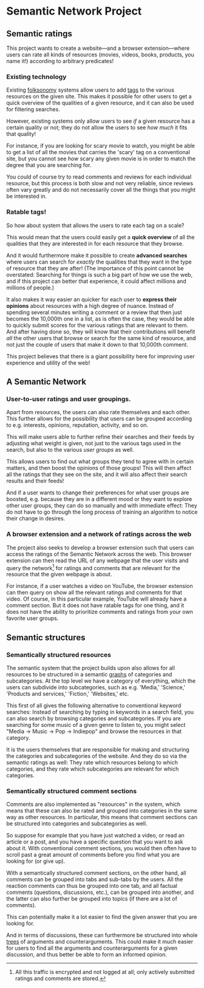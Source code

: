 # Semantic Network Project
<!-- 
*My other README introduction is way too long and nerdy. So I'm in the process of writing this one, which ought to be way shorter.*
*(I also have to shorten the long version as well.)*
 -->

<!-- 
 *There is also a longer version of this introduction as well in the other [README document](https://github.com/mjdamgaard/openSDB/blob/main/README_long_version.md). It mostly repeats the points below, but it mentions some additional points as well.*
 -->

## Semantic ratings

<!-- ### Short description -->

This project wants to create
a website—and a browser extension—where
users can rate all kinds of resources (movies, videos, books, products, you name it!) according to arbitrary predicates!


### Existing technology 

Existing [folksonomy](https://en.wikipedia.org/wiki/Folksonomy) systems allow users to add [tags](https://en.wikipedia.org/wiki/Tag_(metadata)) to the various resources on the given site.
This makes it possible for other users to get a quick overview of the qualities of a given resource, and it can also be used for filtering searches.

However, existing systems only allow users to see *if* a given resource has a certain quality or not; they do not allow the users to see *how much* it fits that quality!

For instance, if you are looking for scary movie to watch, you might be able to get a list of all the movies that carries the 'scary' tag on a conventional site, but you cannot see *how* scary any given movie is in order to match the degree that you are searching for.

You could of course try to read comments and reviews for each individual resource, but this process is both slow and not very reliable, since reviews often vary greatly and do not necessarily cover all the things that you might be interested in.

### Ratable tags!

So how about system that allows the users to rate each tag on a scale?
<!-- so that each user can then tailor their searches and get their feeds sorted after exactly the qualities that they are looking for? -->
<!-- so that one can quickly get an overview of all the qualities of a given resource, without having  -->

This would mean that the users could easily get a **quick overview** of all the qualities that they are interested in for each resource that they browse.

And it would furthermore make it possible to create **advanced searches** where users can search for *exactly* the qualities that they want in the type of resource that they are after!
(The importance of this point cannot be overstated: Searching for things is such a big part of how we use the web, and if this project can better that experience, it could affect millions and millions of people.)

It also makes it way easier an quicker for each user to **express their opinions** about resources with a high degree of nuance. Instead of spending several minutes writing a comment or a review that then just becomes the 10,000th one in a list, as is often the case, they would be able to quickly submit scores for the various ratings that are relevant to them. And after having done so, they will know that their contributions will benefit *all* the other users that browse or search for the same kind of resource, and not just the couple of users that make it down to that 10,000th comment.

This project believes that there is a giant possibility here for improving user experience and utility of the web!

<!-- ### Another example

<!-- TODO: Change this for an example/examples of rating products (etc.). -/->

To give another example, imagine that you are looking for an article about a subject, and you want to find one that is both very educational and also somewhat entertaining. Then you could take those two tags, 'educational' and 'entertaining,' in addition to a standard 'liked' rating, and by giving a lot of weight (by adjusting by a slider) to the 'educational' rating, and a little weight as well to the 'entertaining' rating, you can get these kinds of resources listed first in the search feed.

For each resource in such a search feed, you can then see the score for each of the given tags that you used in your search, as well as your other favorite tags. -->


<!-- ### Advanced searches

To elaborate on how the ratable tags can be used for advanced searches, .. Hm, maybe this is not important enough for this readme.. ..I considered mentioning that the advanced searches could both consist of determining weights (like my educational--entertaining example above) and also on determining ranges (like my scary-movie example). -->


## A Semantic Network

### User-to-user ratings and user groupings.

Apart from resources, the users can also rate themselves and each other. This further allows for the possibility that users can be grouped according to e.g. interests, opinions, reputation, activity, and so on.

This will make users able to further refine their searches and their feeds by adjusting what weight is given, not just to the various tags used in the search, but also to the various *user groups* as well.

This allows users to find out what groups they tend to agree with in certain matters, and then boost the opinions of those groups! This will then affect all the ratings that they see on the site, and it will also affect their search results and their feeds!

And if a user wants to change their preferences for what user groups are boosted, e.g. because they are in a different mood or they want to explore other user groups, they can do so manually and with immediate effect: They do not have to go through the long process of training an algorithm to notice their change in desires.    

<!-- (And they also don't have to do this when creating a new account, btw.) -->


### A browser extension and a network of ratings across the web

The project also seeks to develop a browser extension such that users can access the ratings of the Semantic Network across the web. This browser extension can then read the URL of any webpage that the user visits and query the network[^1] for ratings and comments that are relevant for the resource that the given webpage is about.

[^1]: All this traffic is encrypted and not logged at all; only actively submitted ratings and comments are stored.


For instance, if a user watches a video on YouTube, the browser extension can then query on show all the relevant ratings and comments for that video. Of course, in this particular example, YouTube will already have a comment section. But it does not have ratable tags for one thing, and it does not have the ability to prioritize comments and ratings from your own favorite user groups.


<!-- With this simple technology, users will thus be able to access and use the network across the web. And with further development, the browser extension could also analyze the webpage itself in order to recognize individual resources on it and query about data for them.. -->




<!-- Having a giant hub of.. -->


## Semantic structures

### Semantically structured resources

The semantic system that the project builds upon also allows for all resources to be structured in a semantic [graphs](https://www.geeksforgeeks.org/generic-treesn-array-trees/) of categories and subcategories. At the top level we have a category of everything, which the users can subdivide into subcategories, such as e.g. 'Media,' 'Science,' 'Products and services,' 'Fiction,' 'Websites,' etc.

This first of all gives the following alternative to conventional keyword searches: Instead of searching by typing in keywords in a search field, you can also search by browsing categories and subcategories. If you are searching for some music of a given genre to listen to, you might select "Media → Music → Pop → Indiepop" and browse the resources in that category.

It is the users themselves that are responsible for making and structuring the categories and subcategories of the website. And they do so via the semantic ratings as well: They rate which resources belong to which categories, and they rate which subcategories are relevant for which categories.


### Semantically structured comment sections

Comments are also implemented as "resources" in the system, which means that these can also be rated and grouped into categories in the same way as other resources. In particular, this means that comment sections can be structured into categories and subcategories as well.

So suppose for example that you have just watched a video, or read an article or a post, and you have a specific question that you want to ask about it. With conventional comment sections, you would then often have to scroll past a great amount of comments before you find what you are looking for (or give up).

With a semantically structured comment sections, on the other hand, all comments can be grouped into tabs and sub-tabs by the users. All the reaction comments can thus be grouped into one tab, and all factual comments (questions, discussions, etc.), can be grouped into another, and the latter can also further be grouped into topics (if there are a lot of comments).

This can potentially make it a lot easier to find the given answer that you are looking for.

And in terms of discussions, these can furthermore be structured into whole [trees](https://www.geeksforgeeks.org/generic-treesn-array-trees/) of arguments and counterarguments. This could make it much easier for users to find all the arguments and counterarguments for a given discussion, and thus better be able to form an informed opinion. 



<!-- 
### Benefits of a decentralized network

This project is completely open source and aims for decentralization! One of the major benefits of this from the users' perspective is that their inputs
-->
